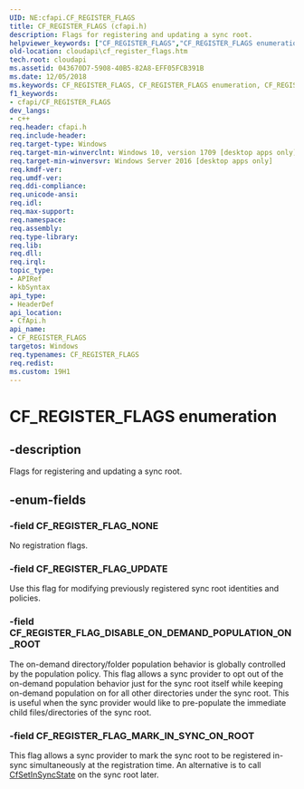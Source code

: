 ```yaml
---
UID: NE:cfapi.CF_REGISTER_FLAGS
title: CF_REGISTER_FLAGS (cfapi.h)
description: Flags for registering and updating a sync root.
helpviewer_keywords: ["CF_REGISTER_FLAGS","CF_REGISTER_FLAGS enumeration","CF_REGISTER_FLAG_DISABLE_ON_DEMAND_POPULATION_ON_ROOT","CF_REGISTER_FLAG_MARK_IN_SYNC_ON_ROOT","CF_REGISTER_FLAG_NONE","CF_REGISTER_FLAG_UPDATE","cfapi/CF_REGISTER_FLAGS","cfapi/CF_REGISTER_FLAG_DISABLE_ON_DEMAND_POPULATION_ON_ROOT","cfapi/CF_REGISTER_FLAG_MARK_IN_SYNC_ON_ROOT","cfapi/CF_REGISTER_FLAG_NONE","cfapi/CF_REGISTER_FLAG_UPDATE","cloudApi.cf_register_flags"]
old-location: cloudapi\cf_register_flags.htm
tech.root: cloudapi
ms.assetid: 043670D7-5908-40B5-82A8-EFF05FCB391B
ms.date: 12/05/2018
ms.keywords: CF_REGISTER_FLAGS, CF_REGISTER_FLAGS enumeration, CF_REGISTER_FLAG_DISABLE_ON_DEMAND_POPULATION_ON_ROOT, CF_REGISTER_FLAG_MARK_IN_SYNC_ON_ROOT, CF_REGISTER_FLAG_NONE, CF_REGISTER_FLAG_UPDATE, cfapi/CF_REGISTER_FLAGS, cfapi/CF_REGISTER_FLAG_DISABLE_ON_DEMAND_POPULATION_ON_ROOT, cfapi/CF_REGISTER_FLAG_MARK_IN_SYNC_ON_ROOT, cfapi/CF_REGISTER_FLAG_NONE, cfapi/CF_REGISTER_FLAG_UPDATE, cloudApi.cf_register_flags
f1_keywords:
- cfapi/CF_REGISTER_FLAGS
dev_langs:
- c++
req.header: cfapi.h
req.include-header: 
req.target-type: Windows
req.target-min-winverclnt: Windows 10, version 1709 [desktop apps only]
req.target-min-winversvr: Windows Server 2016 [desktop apps only]
req.kmdf-ver: 
req.umdf-ver: 
req.ddi-compliance: 
req.unicode-ansi: 
req.idl: 
req.max-support: 
req.namespace: 
req.assembly: 
req.type-library: 
req.lib: 
req.dll: 
req.irql: 
topic_type:
- APIRef
- kbSyntax
api_type:
- HeaderDef
api_location:
- CfApi.h
api_name:
- CF_REGISTER_FLAGS
targetos: Windows
req.typenames: CF_REGISTER_FLAGS
req.redist: 
ms.custom: 19H1
---
```


# CF_REGISTER_FLAGS enumeration


## -description


Flags for registering and updating a sync root.


## -enum-fields




### -field CF_REGISTER_FLAG_NONE

No registration flags.


### -field CF_REGISTER_FLAG_UPDATE

Use this flag for modifying previously registered sync root identities and policies.


### -field CF_REGISTER_FLAG_DISABLE_ON_DEMAND_POPULATION_ON_ROOT

The on-demand directory/folder population behavior is globally controlled by the population policy. This flag allows a sync provider to opt out of the on-demand population behavior just for the sync root itself while keeping on-demand population on for all other directories under the sync root. This is useful when the sync provider would like to pre-populate the immediate child files/directories of the sync root.


### -field CF_REGISTER_FLAG_MARK_IN_SYNC_ON_ROOT

This flag allows a sync provider to mark the sync root to be registered in-sync simultaneously at the registration time. An alternative is to call <a href="https://docs.microsoft.com/windows/desktop/api/cfapi/nf-cfapi-cfsetinsyncstate">CfSetInSyncState</a> on the sync root later. 

